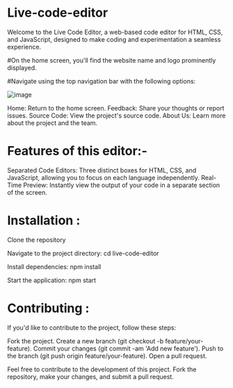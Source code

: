 # Live-code-editor

Welcome to the Live Code Editor, a web-based code editor for HTML, CSS, and JavaScript, designed to make coding and experimentation a seamless experience.

#On the home screen, you'll find the website name and logo prominently displayed.

#Navigate using the top navigation bar with the following options:


![image](https://github.com/Ambikadobhal/Live-code-editor/assets/141350048/df8f6ef4-5b53-41f1-a661-4406d4ce24c5)













Home: Return to the home screen.
Feedback: Share your thoughts or report issues.
Source Code: View the project's source code.
About Us: Learn more about the project and the team.

# Features of this editor:-

Separated Code Editors: Three distinct boxes for HTML, CSS, and JavaScript, allowing you to focus on each language independently.
Real-Time Preview: Instantly view the output of your code in a separate section of the screen.

# Installation :
Clone the repository

Navigate to the project directory: cd live-code-editor


Install dependencies:  npm install

Start the application:  npm start

# Contributing :

If you'd like to contribute to the project, follow these steps:

Fork the project.
Create a new branch (git checkout -b feature/your-feature).
Commit your changes (git commit -am 'Add new feature').
Push to the branch (git push origin feature/your-feature).
Open a pull request.


Feel free to contribute to the development of this project. Fork the repository, make your changes, and submit a pull request.
